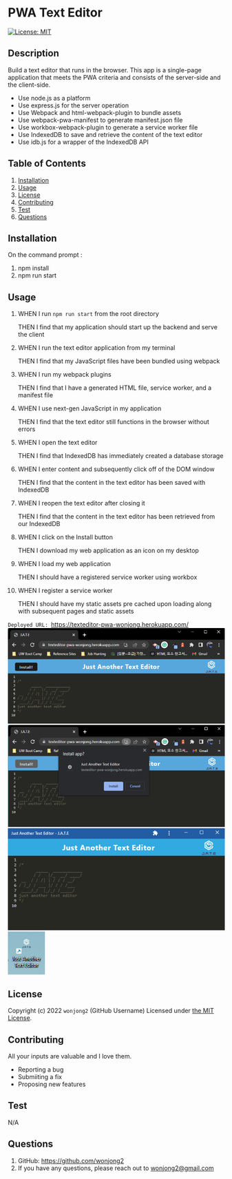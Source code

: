 # PWA Text Editor

[![License: MIT](https://img.shields.io/badge/License-MIT-yellow.svg)](https://opensource.org/licenses/MIT)

## Description

Build a text editor that runs in the browser. This app is a single-page application that meets the PWA criteria and consists of the server-side and the client-side.

-   Use node.js as a platform
-   Use express.js for the server operation
-   Use Webpack and html-webpack-plugin to bundle assets
-   Use webpack-pwa-manifest to generate manifest.json file
-   Use workbox-webpack-plugin to generate a service worker file
-   Use IndexedDB to save and retrieve the content of the text editor
-   Use idb.js for a wrapper of the IndexedDB API

## Table of Contents

1. [Installation](#installation)
2. [Usage](#usage)
3. [License](#license)
4. [Contributing](#contributing)
5. [Test](#test)
6. [Questions](#questions)

## Installation

On the command prompt :

1. npm install
2. npm run start

## Usage

1. WHEN I run `npm run start` from the root directory

    THEN I find that my application should start up the backend and serve the client

2. WHEN I run the text editor application from my terminal

    THEN I find that my JavaScript files have been bundled using webpack

3. WHEN I run my webpack plugins

    THEN I find that I have a generated HTML file, service worker, and a manifest file

4. WHEN I use next-gen JavaScript in my application

    THEN I find that the text editor still functions in the browser without errors

5. WHEN I open the text editor

    THEN I find that IndexedDB has immediately created a database storage

6. WHEN I enter content and subsequently click off of the DOM window

    THEN I find that the content in the text editor has been saved with IndexedDB

7. WHEN I reopen the text editor after closing it

    THEN I find that the content in the text editor has been retrieved from our IndexedDB

8. WHEN I click on the Install button

    THEN I download my web application as an icon on my desktop

9. WHEN I load my web application

    THEN I should have a registered service worker using workbox

10. WHEN I register a service worker

    THEN I should have my static assets pre cached upon loading along with subsequent pages and static assets

`Deployed URL: `https://texteditor-pwa-wonjong.herokuapp.com/
![beforeInstall](./images/before_Install.png)
![installPrompt](./images/prompt.png)
![installedApp](./images/installed_app.png)
![appIcon](./images/app_icon_desktop.png)

## License

Copyright (c) 2022 `wonjong2` (GitHub Username) Licensed under [the MIT License](https://choosealicense.com/licenses/mit/).

## Contributing

All your inputs are valuable and I love them.

-   Reporting a bug
-   Submiiting a fix
-   Proposing new features

## Test

N/A

## Questions

1. GitHub: https://github.com/wonjong2
2. If you have any questions, please reach out to wonjong2@gmail.com

